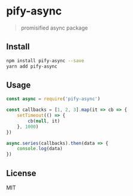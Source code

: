 # pify-async

> promisified async package

## Install

```bash
npm install pify-async --save
yarn add pify-async
```

## Usage

```javascript
const async = require('pify-async')

const callbacks = [1, 2, 3].map(it => cb => {
    setTimeout(() => {
        cb(null, it)
    }, 1000)
})

async.series(callbacks).then(data => {
    console.log(data)
})
```

## License

MIT